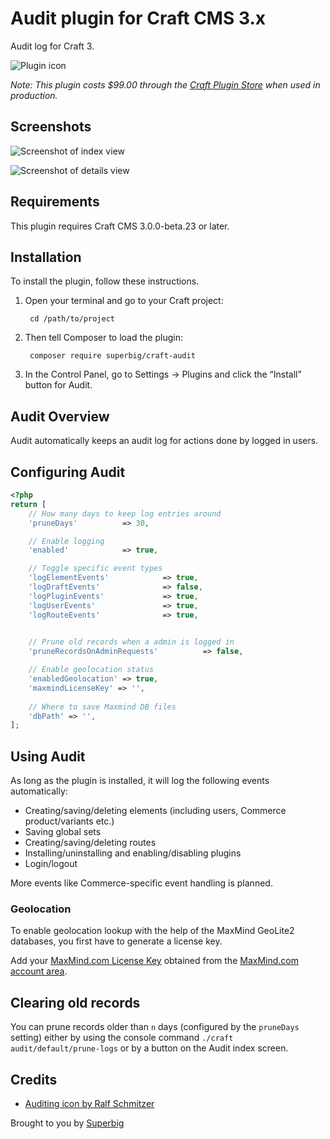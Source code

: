 # Audit plugin for Craft CMS 3.x

Audit log for Craft 3.

![Plugin icon](resources/img/icon.png)

_Note: This plugin costs $99.00 through the [Craft Plugin Store](https://plugins.craftcms.com/audit) when used in production._

## Screenshots

![Screenshot of index view](resources/screenshots/audit-index.png)

![Screenshot of details view](resources/screenshots/audit-details.png)

## Requirements

This plugin requires Craft CMS 3.0.0-beta.23 or later.

## Installation

To install the plugin, follow these instructions.

1. Open your terminal and go to your Craft project:

        cd /path/to/project

2. Then tell Composer to load the plugin:

        composer require superbig/craft-audit

3. In the Control Panel, go to Settings → Plugins and click the “Install” button for Audit.

## Audit Overview

Audit automatically keeps an audit log for actions done by logged in users.

## Configuring Audit

```php
<?php
return [
    // How many days to keep log entries around
    'pruneDays'          => 30,

    // Enable logging
    'enabled'            => true,

    // Toggle specific event types
    'logElementEvents'            => true,
    'logDraftEvents'              => false,
    'logPluginEvents'             => true,
    'logUserEvents'               => true,
    'logRouteEvents'              => true,

    
    // Prune old records when a admin is logged in
    'pruneRecordsOnAdminRequests'          => false,

    // Enable geolocation status
    'enabledGeolocation' => true,
    'maxmindLicenseKey' => '',
    
    // Where to save Maxmind DB files
    'dbPath' => '',
];
```

## Using Audit

As long as the plugin is installed, it will log the following events automatically:

- Creating/saving/deleting elements (including users, Commerce product/variants etc.)
- Saving global sets
- Creating/saving/deleting routes
- Installing/uninstalling and enabling/disabling plugins
- Login/logout

More events like Commerce-specific event handling is planned.

### Geolocation

To enable geolocation lookup with the help of the MaxMind GeoLite2 databases, you first have to generate a license key. 

Add your [MaxMind.com License Key](https://support.maxmind.com/account-faq/license-keys/can-generate-new-license-key/) obtained from the [MaxMind.com account area](https://www.maxmind.com/en/accounts/current/people/current).  

## Clearing old records

You can prune records older than `n` days (configured by the `pruneDays` setting) either by using the console command `./craft audit/default/prune-logs` or by a button on the Audit index screen. 

## Credits

- [Auditing icon by Ralf Schmitzer](https://thenounproject.com/term/auditing/960985)

Brought to you by [Superbig](https://superbig.co)
